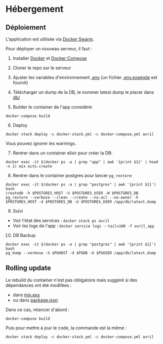 # Hébergement

## Déploiement

L'application est utilisée via [Docker Swarm](https://docs.docker.com/engine/swarm/).

Pour déployer un nouveau serveur, il faut :

1. Installer [Docker](https://www.docker.com/) et [Docker Compose](https://docs.docker.com/compose/)
2. Cloner le repo sur le serveur
3. Ajuster les variables d'environnement [.env](../.env) (un fichier [.env.example](../.env.example) est fournit)
4. Télécharger un dump de la DB, le nommer latest.dump le placer dans [db/](./db)

5. Builder le container de l'app considéré:

```
docker-compose build
```

6. Deploy

```
docker stack deploy -c docker-stack.yml -c docker-compose.yml avril
```

Vous pouvez ignorer les warnings.

7. Rentrer dans un container elixir pour créer la DB:

```
docker exec -it $(docker ps -a | grep "app" | awk '{print $1}' | head -n 1) mix ecto.create
```

8. Rentrer dans le container postgres pour lancer `pg_restore`:

```
docker exec -it $(docker ps -a | grep "postgres" | awk '{print $1}') bash
createdb -h $POSTGRES_HOST -U $POSTGRES_USER -W $POSTGRES_DB
pg_restore --verbose --clean --create --no-acl --no-owner -h $POSTGRES_HOST -d $POSTGRES_DB -U $POSTGRES_USER /app/db/latest.dump
```

9. Suivi

- Voir l'état des services : `docker stack ps avril`
- Voir les logs de l'app : `docker service logs --tail=100 -f avril_app`

10. DB Backup

```
docker exec -it $(docker ps -a | grep "postgres" | awk '{print $1}') bash
pg_dump --verbose -h $PGHOST -d $PGDB -U $PGUSER /app/db/latest.dump
```

## Rolling update

Le rebuild du container n'est pas obligatoire mais suggéré si des dépendances ont été modifées :
- dans [mix.exs](./mix.exs)
- ou dans [package.json](./assets/package.json)

Dans ce cas, relancer d'abord :

```
docker-compose build
```

Puis pour mettre à jour le code, la commande est la même :

```
docker stack deploy -c docker-stack.yml -c docker-compose.yml avril
```

